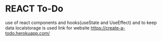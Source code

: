 # REACT To-Do
use of react components and hooks(useState and UseEffect) and to keep data localstorage is used
link for website https://create-a-todo.herokuapp.com/
